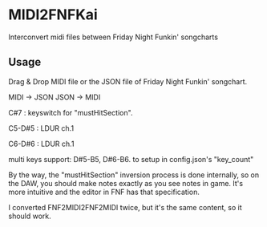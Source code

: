 # MIDI2FNFKai
Interconvert midi files between Friday Night Funkin' songcharts

## Usage

Drag & Drop MIDI file or the JSON file of Friday Night Funkin' songchart.


MIDI -> JSON
JSON -> MIDI


C#7 : keyswitch for "mustHitSection".

C5-D#5 : LDUR ch.1

C6-D#6 : LDUR ch.1

multi keys support: D#5-B5, D#6-B6. to setup in config.json's "key_count"


By the way, the "mustHitSection" inversion process is done internally, so on the DAW, you should make notes exactly as you see notes in game.
It's more intuitive and the editor in FNF has that specification.

I converted FNF2MIDI2FNF2MIDI twice, but it's the same content, so it should work.








